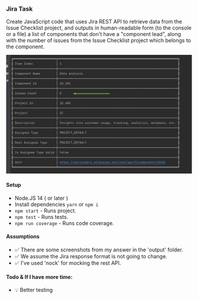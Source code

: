 
### Jira Task
Create JavaScript code that uses Jira REST API to retrieve data from the Issue Checklist project, and outputs in human-readable form (to the console or a file) a list of components that don't have a "component lead", along with the number of issues from the Issue Checklist project which belongs to the component.

![alt text](./output/StdAdaptor_1.png)

#### Setup
- Node.JS 14 ( or later )
- Install dependencies `yarn` or `npm i`
- `npm start` - Runs project.
- `npm test` - Runs tests.
- `npm run coverage` - Runs code coverage.

#### Assumptions
- ✅ There are some screenshots from my answer in the 'output' folder.
- ✅ We assume the Jira response format is not going to change.
- ✅ I've used 'nock' for mocking the rest API.


#### Todo & If I have more time:
- 💡 Better testing
